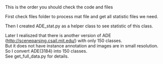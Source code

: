 This is the order you should check the code and files <br />


First check files folder to process mat file and get all statistic files we need. <br />

Then I created ADE_stat.py as a helper class to see statistic of this class.  <br />

Later I realiszed that there is another version of ADE (http://sceneparsing.csail.mit.edu/) with only 150 classes.  <br />
But it does not have instance annotation and images are in small resolution. So I convert ADE(3184) into 150 classes. <br />
See get_full_data.py for details. <br />






